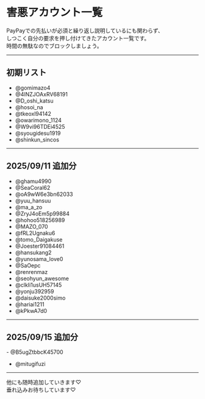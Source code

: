 # 害悪アカウント一覧

PayPayでの先払いが必須と繰り返し説明しているにも関わらず、  
しつこく自分の要求を押し付けてきたアカウント一覧です。  
時間の無駄なのでブロックしましょう。

---

## 初期リスト
- @gomimazo4  
- @4lNZJOAxRV68191  
- @D_oshi_katsu  
- @hosoi_na  
- @tkeoxl94142  
- @owarimono_1124  
- @W9vi96TDEi4525  
- @syougidesu1919  
- @shinkun_sincos  

---

## 2025/09/11 追加分
- @ghamu4990  
- @SeaCoral62  
- @oA9wW6e3bn62033  
- @yuu_hansuu  
- @ma_a_zo  
- @ZryJ4oEm5p99884  
- @hohoo518256989  
- @MAZO_070  
- @fRL2Ugnaku6  
- @tomo_Daigakuse  
- @Joester91084461  
- @hansukang2  
- @yunosama_love0  
- @SaOepc  
- @renrenmaz  
- @seohyun_awesome  
- @clkIi1usUH57145  
- @yonju392959  
- @daisuke2000simo  
- @hariai1211  
- @kPkwA7d0  

---
## 2025/09/15 追加分

⁦‪- @B5ugZtbbcK45700‬⁩
- @mitugifuzi

---

他にも随時追加していきます♡  
垂れ込みお待ちしています♡
